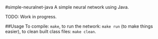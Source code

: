 #simple-neuralnet-java
A simple neural network using Java.

TODO: Work in progress.

##Usage
To compile: `make`, to run the network: `make run` (to make things easier), to clean built class files: `make clean`.
